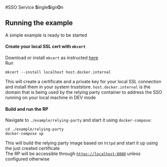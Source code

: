#SSO Service
**S**ingle**S**ign**O**n

## Running the example
A simple example is ready to be started
#### Create your local SSL cert with `mkcert`  
Download or install `mkcert` as instructed [here](https://github.com/FiloSottile/mkcert)  
Run  
```
mkcert --install localhost host.docker.internal
```  
This will create a certificate and a private key for your local SSL connection and install them in your system truststore.
`host.docker.internal` is the domain that is being used by the relying party container to address the SSO running on your local machine in DEV mode
#### Build and run the RP 
Navigate to `./example/relying-party` and start it using `docker-compose`:  
```
cd ./example/relying-party
docker-compose up
```
This will build the relying party image based on `httpd` and start it up using the just created certificate  
The RP will be accessible through [`https://localhost:8080`](https://localhost:8080) unless configured otherwise
